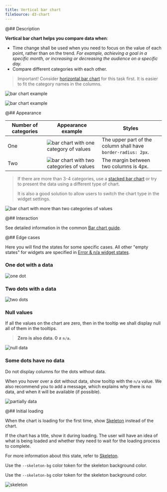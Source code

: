 ```yaml
---
title: Vertical bar chart
fileSource: d3-chart
---
```


@## Description

**Vertical bar chart helps you compare data when**:

- Time change shall be used when you need to focus on the value of each point, rather than on the trend. _For example, achieving a goal in a specific month, or increasing or decreasing the audience on a specific day._
- Compare different categories with each other.

> Important! Consider [horizontal bar chart](data-display/bar-horizontal/) for this task first. It is easier to fit the category names in the columns.

![bar chart example](/data-display/bar-chart/static/example-2.png)

![bar chart example](/data-display/bar-chart/static/example-3.png)

@## Appearance

| Number of categories | Appearance example                                                                         | Styles                                                         |
| -------------------- | ------------------------------------------------------------------------------------------ | -------------------------------------------------------------- |
| One                  | ![bar chart with one category of values](/data-display/bar-chart/static/bar-chart.png)     | The upper part of the column shall have `border-radius: 2px`. |
| Two                  | ![bar chart with two categories of values](/data-display/bar-chart/static/bar-chart-2.png) | The margin between two columns is 4px.                         |

> If there are more than 3-4 categories, use a [stacked bar chart](/data-display/stacked-bar-chart/) or try to present the data using a different type of chart.
>
> It is also a good solution to allow users to switch the chart type in the widget settings.

![bar chart with more than two categories of values](/data-display/bar-chart/static/stacked-bar-chart.png)

@## Interaction

See detailed information in the common [Bar chart guide](/data-display/bar-chart/#a61ee5/).

@## Edge cases

Here you will find the states for some specific cases. All other "empty states" for widgets are specified in [Error & n/a widget states](/components/widget-empty/).

### One dot with a data

![one dot](/data-display/bar-chart/static/one-dot-bar-chart.png)

### Two dots with a data

![two dots](/data-display/bar-chart/static/two-dots.png)

### Null values

If all the values on the chart are zero, then in the tooltip we shall display null all of them in the tooltips.

> **Zero is also data. 0 ≠ `n/a`.**

![null data](/data-display/bar-chart/static/null-bar-chart.png)

### Some dots have no data

Do not display columns for the dots without data.

When you hover over a dot without data, show tooltip with the `n/a` value. We also recommend you to add a message, which explains why there is no data, and when it will be available (if possible).

![partially data](/data-display/bar-chart/static/partially-trash.png)

@## Initial loading

When the chart is loading for the first time, show [Skeleton](/components/skeleton/) instead of the chart.

If the chart has a title, show it during loading. The user will have an idea of what is being loaded and whether they need to wait for the loading process to complete.

For more information about this state, refer to [Skeleton](/components/skeleton/).

Use the `--skeleton-bg` color token for the skeleton background color.

Use the `--skeleton-bg` color token for the skeleton background color.

![skeleton](/data-display/bar-chart/static/skeleton.png)
